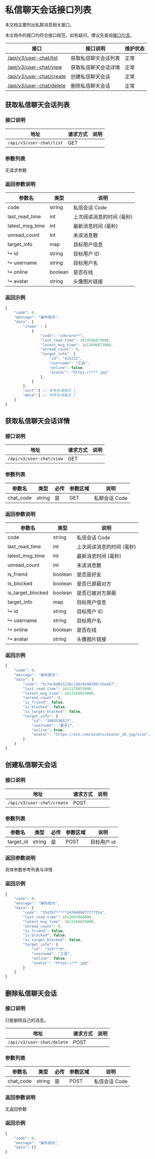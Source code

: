 # 私信聊天会话接口列表
本文档主要列出私聊消息相关接口。

本文档中的接口均符合接口规范，如有疑问，建议先查阅[接口引言](https://developer.kaiheila.cn/doc/reference)。


|接口|接口说明|维护状态|
|--|--|--|
|[/api/v3/user-chat/list](#获取私信聊天会话列表)|获取私信聊天会话列表|正常|
|[/api/v3/user-chat/view](#获取私信聊天会话详情)|获取私信聊天会话详情|正常|
|[/api/v3/user-chat/create](#创建私信聊天会话)|创建私信聊天会话|正常|
|[/api/v3/user-chat/delete](#删除私信聊天会话)|删除私信聊天会话|正常|

## 获取私信聊天会话列表

### 接口说明

|地址|请求方式|说明|
|--|--|--|
|`/api/v3/user-chat/list`|GET| |

### 参数列表

无请求参数

### 返回参数说明

| 参数名   | 类型         | 说明                                                         |
| -------- | ------------ | ------------------------------------------------------------ |
| code | string | 私信会话 Code                        |
| last_read_time | int | 上次阅读消息的时间 (毫秒) |
| latest_msg_time | int | 最新消息时间 (毫秒)|
| unread_count | int | 未读消息数 |
| target_info | map | 目标用户信息 |
| ↳ id | string        | 目标用户 ID |
| ↳ username | string        | 目标用户名 |
| ↳ online | boolean  | 是否在线 |
| ↳ avatar | string        | 头像图片链接 |


### 返回示例

```javascript
{
    "code": 0,
    "message": "操作成功",
    "data": {
        "items" : [
            {
                "code": "sderwrw**",
                "last_read_time": 1612696873000,
                "latest_msg_time": 1612696873000,
                "unread_count": 0,
                "target_info": {
                    "id": "415212",
                    "username": "工具",
                    "online": false,
                    "avatar": "https://***.jpg"
                },
            }
        ],
        "sort":{ // 参考标准格式 },
        "meta":{ // 参考标准格式 }
    }
}
```

## 获取私信聊天会话详情

### 接口说明

| 地址                     | 请求方式 | 说明 |
| ------------------------ | -------- | ---- |
| `/api/v3/user-chat/view` | GET      |      |

### 参数列表

| 参数名     | 类型 | 必传 | 参数区域 | 说明                                              |
| ---------- | ---- | ---- | -------  | ------------------------------------------------- |
| chat_code | string  | 是    | GET | 私聊会话 Code                          |

### 返回参数说明

| 参数名       | 类型          | 说明          |
| ------------ | ------------- | ------------- |
| code         | string        | 私信会话 Code |
| last_read_time | int | 上次阅读消息的时间 (毫秒)|
| latest_msg_time | int | 最新消息时间 (毫秒)|
| unread_count | int           | 未读消息数    |
| is_friend | boolean   | 是否是好友                                     |
| is_blocked | boolean |是否已屏蔽对方 |
| is_target_blocked | boolean    | 是否已被对方屏蔽                                  |
| target_info | map | 目标用户信息 |
| ↳ id | string        | 目标用户 ID |
| ↳ username | string        | 目标用户名 |
| ↳ online | boolean  | 是否在线 |
| ↳ avatar | string        | 头像图片链接 |

### 返回示例

```javascript
{
    "code": 0,
    "message": "操作成功",
    "data": {
        "code": "5c7ec6d021216c136c9198285c15ed47",
        "last_read_time": 1612175653000,
        "latest_msg_time": 1612160693000,
        "unread_count": 0,
        "is_friend": false,
        "is_blocked": false,
        "is_target_blocked": false,
        "target_info": {
            "id": "3903536527",
            "username": "夏天1",
            "online": true,
            "avatar": "https://xxx.com/assets/avatar_10.jpg/icon",
        }
    }
}
```

## 创建私信聊天会话

### 接口说明

|地址|请求方式|说明|
|--|--|--|
|`/api/v3/user-chat/create`|POST| |

### 参数列表

| 参数名     | 类型 | 必传 | 参数区域 | 说明                                              |
| ---------- | ---- | ---- | -------  | ------------------------------------------------- |
| target_id | string  | 是    | POST | 目标用户 id                                  |

### 返回参数说明

具体参数参考列表与详情

### 返回示例

```javascript
{
    "code": 0,
    "message": "操作成功",
    "data": {
        "code": "3547b7*****2476dd9d7777f32a",
        "last_read_time": 1612697864000,
        "latest_msg_time": 1612168629000,
        "unread_count": 0,
        "is_friend": false,
        "is_blocked": false,
        "is_target_blocked": false,
        "target_info": {
            "id": "325***0",
            "username": "工具",
            "online": false,
            "avatar": "https://**.jpg"
        }
    }
}
```

## 删除私信聊天会话

### 接口说明

只能删除自己的消息。

| 地址                       | 请求方式 | 说明 |
| -------------------------- | -------- | ---- |
| `/api/v3/user-chat/delete` | POST     |      |

### 参数列表

| 参数名    | 类型   | 必传 | 参数区域 | 说明          |
| --------- | ------ | ---- | -------- | ------------- |
| chat_code | string | 是   | POST     | 私信会话 Code |

### 返回参数说明

无返回参数

### 返回示例

```javascript
{
    "code": 0,
    "message": "操作成功",
    "data": []
}
```
